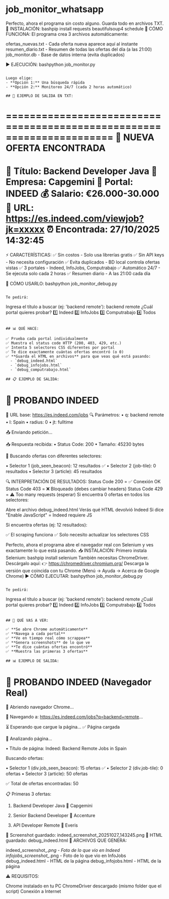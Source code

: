 # job_monitor_whatsapp

Perfecto, ahora el programa sin costo alguno. Guarda todo en archivos TXT.
🚀 INSTALACIÓN:
bashpip install requests beautifulsoup4 schedule
📝 CÓMO FUNCIONA:
El programa crea 3 archivos automáticamente:

ofertas_nuevas.txt - Cada oferta nueva aparece aquí al instante
resumen_diario.txt - Resumen de todas las ofertas del día (a las 21:00)
job_monitor.db - Base de datos interna (evita duplicados)

▶️ EJECUCIÓN:
bashpython job_monitor.py
```

Luego elige:
- **Opción 1:** Una búsqueda rápida
- **Opción 2:** Monitoreo 24/7 (cada 2 horas automático)

## 📄 EJEMPLO DE SALIDA EN TXT:
```
======================================================================
🎯 NUEVA OFERTA ENCONTRADA
======================================================================
📌 Título: Backend Developer Java
🏢 Empresa: Capgemini
💼 Portal: INDEED
💰 Salario: €26.000-30.000
🔗 URL: https://es.indeed.com/viewjob?jk=xxxxx
⏰ Encontrada: 27/10/2025 14:32:45
======================================================================
⚡ CARACTERÍSTICAS:
✅ Sin costos - Solo usa librerías gratis
✅ Sin API keys - No necesita configuración
✅ Evita duplicados - BD local controla ofertas vistas
✅ 3 portales - Indeed, InfoJobs, Computrabajo
✅ Automático 24/7 - Se ejecuta solo cada 2 horas
✅ Resumen diario - A las 21:00 cada día


🧪 CÓMO USARLO:
bashpython job_monitor_debug.py
```

Te pedirá:
```
Ingresa el título a buscar (ej: 'backend remote'): backend remote
¿Cuál portal quieres probar?
1️⃣  Indeed
2️⃣  InfoJobs
3️⃣  Computrabajo
4️⃣  Todos
```

## 📊 QUÉ HACE:

✅ Prueba cada portal individualmente
✅ Muestra el status code HTTP (200, 403, 429, etc.)
✅ Intenta 5 selectores CSS diferentes por portal
✅ Te dice exactamente cuántas ofertas encontró (o 0)
✅ **Guarda el HTML en archivos** para que veas qué está pasando:
  - `debug_indeed.html`
  - `debug_infojobs.html`
  - `debug_computrabajo.html`

## 📋 EJEMPLO DE SALIDA:
```
🧪 PROBANDO INDEED
======================================================================

📍 URL base: https://es.indeed.com/jobs
🔍 Parámetros:
   • q: backend remote
   • l: Spain
   • radius: 0
   • jt: fulltime

📤 Enviando petición...

📥 Respuesta recibida:
   • Status Code: 200
   • Tamaño: 45230 bytes

🔎 Buscando ofertas con diferentes selectores:

   • Selector 1 (job_seen_beacon): 12 resultados ✅
   • Selector 2 (job-tile): 0 resultados
   • Selector 3 (article): 45 resultados

🔍 INTERPRETACIÓN DE RESULTADOS:
Status Code 200 = ✅ Conexión OK
Status Code 403 = ❌ Bloqueado (debes cambiar headers)
Status Code 429 = ⚠️ Too many requests (esperar)
Si encuentra 0 ofertas en todos los selectores:

Abre el archivo debug_indeed.html
Verás qué HTML devolvió Indeed
Si dice "Enable JavaScript" = Indeed requiere JS

Si encuentra ofertas (ej: 12 resultados):

✅ El scraping funciona
✅ Solo necesito actualizar los selectores CSS


Perfecto, ahora el programa abre el navegador real con Selenium y ves exactamente lo que está pasando.
📥 INSTALACIÓN:
Primero instala Selenium:
bashpip install selenium
También necesitas ChromeDriver. Descárgalo aquí:
👉 https://chromedriver.chromium.org/
Descarga la versión que coincida con tu Chrome (Menú → Ayuda → Acerca de Google Chrome)
▶️ CÓMO EJECUTAR:
bashpython job_monitor_debug.py
```

Te pedirá:
```
Ingresa el título a buscar (ej: 'backend remote'): backend remote
¿Cuál portal quieres probar?
1️⃣  Indeed
2️⃣  InfoJobs
3️⃣  Computrabajo
4️⃣  Todos
```

## 🎯 QUÉ VAS A VER:

✅ **Se abre Chrome automáticamente**
✅ **Navega a cada portal**
✅ **Ve en tiempo real cómo scrappea**
✅ **Genera screenshots** de lo que ve
✅ **Te dice cuántas ofertas encontró**
✅ **Muestra las primeras 3 ofertas**

## 📊 EJEMPLO DE SALIDA:
```
🧪 PROBANDO INDEED (Navegador Real)
===============================================

🚀 Abriendo navegador Chrome...

📍 Navegando a: https://es.indeed.com/jobs?q=backend+remote...

⏳ Esperando que cargue la página...
✅ Página cargada

🔎 Analizando página...

   • Título de página: Indeed: Backend Remote Jobs in Spain
   
   Buscando ofertas:
   
   • Selector 1 (div.job_seen_beacon): 15 ofertas ✅
   • Selector 2 (div.job-tile): 0 ofertas
   • Selector 3 (article): 50 ofertas
   
✅ Total de ofertas encontradas: 50

📋 Primeras 3 ofertas:

   1. Backend Developer Java
      🏢 Capgemini
   
   2. Senior Backend Developer
      🏢 Accenture
   
   3. API Developer Remote
      🏢 Everis

📸 Screenshot guardado: indeed_screenshot_20251027_143245.png
📄 HTML guardado: debug_indeed.html
📁 ARCHIVOS QUE GENERA:

indeed_screenshot_*.png - Foto de lo que vio en Indeed
infojobs_screenshot_*.png - Foto de lo que vio en InfoJobs
debug_indeed.html - HTML de la página
debug_infojobs.html - HTML de la página

⚠️ REQUISITOS:

Chrome instalado en tu PC
ChromeDriver descargado (mismo folder que el script)
Conexión a Internet
